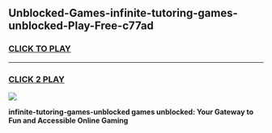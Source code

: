
## Unblocked-Games-infinite-tutoring-games-unblocked-Play-Free-c77ad
<h3>
<a href="https://premium76.site?title=infinite-tutoring-games-unblocked&ref=20A">CLICK TO PLAY</a></h3>
<hr>

<h3>
<a href="https://premium76.site?title=infinite-tutoring-games-unblocked&ref=20A">CLICK 2 PLAY</a>
  
</h3>

<a href="https://premium76.site?title=infinite-tutoring-games-unblocked&ref=20A"><img src="https://clearcache.store/games.png"></a>


**infinite-tutoring-games-unblocked games unblocked: Your Gateway to Fun and Accessible Online Gaming**
